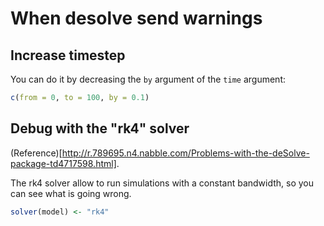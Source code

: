 
# When desolve send warnings

## Increase timestep 

You can do it by decreasing the `by` argument of the `time` argument:

```r
c(from = 0, to = 100, by = 0.1)
```

## Debug with the "rk4" solver

(Reference)[http://r.789695.n4.nabble.com/Problems-with-the-deSolve-package-td4717598.html].

The rk4 solver allow to run simulations with a constant bandwidth, so you can
see what is going wrong. 

```r
solver(model) <- "rk4" 
```

